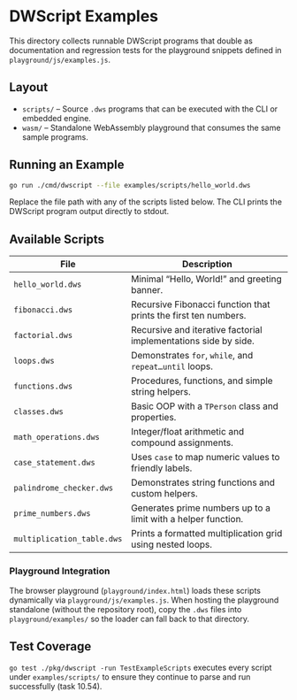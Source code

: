 # DWScript Examples

This directory collects runnable DWScript programs that double as documentation and regression tests for the playground snippets defined in `playground/js/examples.js`.

## Layout

- `scripts/` – Source `.dws` programs that can be executed with the CLI or embedded engine.
- `wasm/` – Standalone WebAssembly playground that consumes the same sample programs.

## Running an Example

```bash
go run ./cmd/dwscript --file examples/scripts/hello_world.dws
```

Replace the file path with any of the scripts listed below. The CLI prints the DWScript program output directly to stdout.

## Available Scripts

| File | Description |
| --- | --- |
| `hello_world.dws` | Minimal “Hello, World!” and greeting banner. |
| `fibonacci.dws` | Recursive Fibonacci function that prints the first ten numbers. |
| `factorial.dws` | Recursive and iterative factorial implementations side by side. |
| `loops.dws` | Demonstrates `for`, `while`, and `repeat…until` loops. |
| `functions.dws` | Procedures, functions, and simple string helpers. |
| `classes.dws` | Basic OOP with a `TPerson` class and properties. |
| `math_operations.dws` | Integer/float arithmetic and compound assignments. |
| `case_statement.dws` | Uses `case` to map numeric values to friendly labels. |
| `palindrome_checker.dws` | Demonstrates string functions and custom helpers. |
| `prime_numbers.dws` | Generates prime numbers up to a limit with a helper function. |
| `multiplication_table.dws` | Prints a formatted multiplication grid using nested loops. |

### Playground Integration

The browser playground (`playground/index.html`) loads these scripts dynamically via `playground/js/examples.js`. When hosting the playground standalone (without the repository root), copy the `.dws` files into `playground/examples/` so the loader can fall back to that directory.

## Test Coverage

`go test ./pkg/dwscript -run TestExampleScripts` executes every script under `examples/scripts/` to ensure they continue to parse and run successfully (task 10.54).
